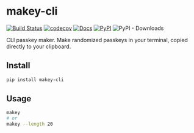# makey-cli

[![Build Status](https://travis-ci.org/bradleycwojcik/makey-cli.svg?branch=main)](https://travis-ci.org/bradleycwojcik/makey-cli)
[![codecov](https://codecov.io/gh/bradleycwojcik/makey-cli/branch/main/graph/badge.svg)](https://codecov.io/gh/bradleycwojcik/makey-cli)
[![Docs](https://img.shields.io/website?down_message=down&label=docs&up_message=online&url=https%3A%2F%2Fbradleycwojcik.github.io%2Fmakey-cli%2F)](https://bradleycwojcik.github.io/makey-cli/)
[![PyPI](https://img.shields.io/pypi/v/makey-cli)](https://pypi.org/project/makey-cli/)
![PyPI - Downloads](https://img.shields.io/pypi/dm/makey-cli)

CLI passkey maker. Make randomized passkeys in your terminal, copied directly to your clipboard.

## Install

```zsh
pip install makey-cli
```

## Usage

```zsh
makey
# or
makey --length 20
```
